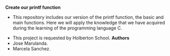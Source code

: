 **Create our printf function**
+ This repository includes our version of the printf function, the basic and main functions.
Here we will apply the knowledge that we have acquired during the learning of the programming language C.
- This project is requested by Holberton School.
**Authors**
- Jose Marulanda.
- Marcela Sanchez.